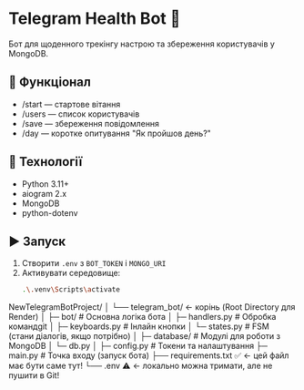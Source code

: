 # Telegram Health Bot 💬

Бот для щоденного трекінгу настрою та збереження користувачів у MongoDB.

## 🚀 Функціонал

- /start — стартове вітання
- /users — список користувачів
- /save — збереження повідомлення
- /day — коротке опитування "Як пройшов день?"

## 🧠 Технології

- Python 3.11+
- aiogram 2.x
- MongoDB
- python-dotenv

## ▶️ Запуск

1. Створити `.env` з `BOT_TOKEN` і `MONGO_URI`
2. Активувати середовище:
   ```bash
   .\.venv\Scripts\activate
   ```

NewTelegramBotProject/
│
└── telegram_bot/ ← корінь (Root Directory для Render)
│
├─ bot/ # Основна логіка бота
│ ├─ handlers.py # Обробка командgit
│ ├─ keyboards.py # Інлайн кнопки
│ └─ states.py # FSM (стани діалогів, якщо потрібно)
│
├─ database/ # Модулі для роботи з MongoDB
│ └─ db.py
│
├─ config.py # Токени та налаштування
├─ main.py # Точка входу (запуск бота)
├── requirements.txt ✅ ← цей файл має бути саме тут!
└── .env ⚠️ ← локально можна тримати, але не пушити в Git!

<!-- from aiogram.dispatcher.filters import Command -->

<!-- основні налаштування двигуна  -->
<!-- aiogram==3.0.0b7
motor==3.1.1        # асинхронний драйвер MongoDB
python-dotenv==1.0.0
 -->
<!-- Example .env -->
<!-- BOT_TOKEN=123456789:AAEabcdefGHIjklMNOpqrSTuVwxyz
MONGO_URI=mongodb+srv://user:pass@cluster0.mongodb.net/telegram_bot?retryWrites=true&w=majority
ADMIN_ID=123456789
 -->

 <!-- 🧩 3. Як тепер працює логіка “під капотом”

Користувач вводить /day → daycheck_start_handler

FSM переходить у стан waiting_for_mood

Користувач обирає “Добре 😊” → mood_handler

FSM переходить у стан waiting_for_detail

Користувач або:

пише текст → detail_handler

або вводить /skip → skip_detail_handler

Усі відповіді логуються у MongoDB (колекція conversations)

FSM state.finish() очищає стан користувача -->

<!-- 4. Як розширювати цю логіку

Коли захочеш додати новий тип діалогу (наприклад, “ранкова мотивація” або “опитування про здоров’я”):

Створюєш новий клас у states.py

Додаєш нові хендлери у handlers.py

(за потреби) створюєш нові кнопки у keyboards.py

Реєструєш їх у main.py -->

<!-- ✅ Як запустити long polling бота як Web Service (безкоштовно)
1. У файлі Procfile

Замість

worker: python main.py


пиши:

web: python main.py -->
